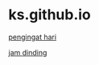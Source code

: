 # ks.github.io

[pengingat hari](https://fedrikaristiyanto.github.io/ks.github.io/pengingat_hari)

[jam dinding](/ks.github.io/clock)
